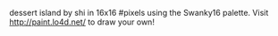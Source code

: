 dessert island by shi in 16x16 #pixels using the Swanky16 palette. Visit http://paint.lo4d.net/ to draw your own! 